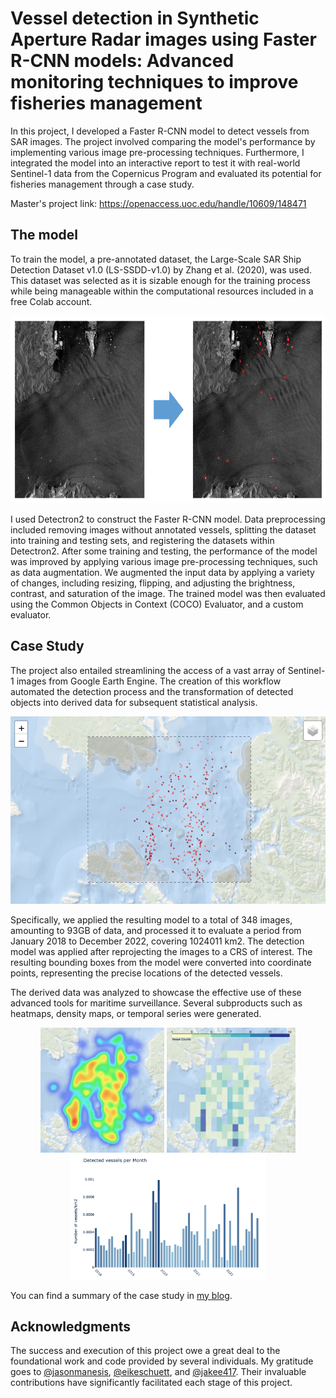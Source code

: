# Vessel detection in Synthetic Aperture Radar images using Faster R-CNN models: Advanced monitoring techniques to improve fisheries management

In this project, I developed a Faster R-CNN model to detect vessels from SAR images. The project involved comparing the model's performance by implementing various image pre-processing techniques. Furthermore, I integrated the model into an interactive report to test it with real-world Sentinel-1 data from the Copernicus Program and evaluated its potential for fisheries management through a case study.

Master's project link: <https://openaccess.uoc.edu/handle/10609/148471>

## The model

To train the model, a pre-annotated dataset, the Large-Scale SAR Ship Detection Dataset v1.0 (LS-SSDD-v1.0) by Zhang et al. (2020), was used. This dataset was selected as it is sizable enough for the training process while being manageable within the computational resources included in a free Colab account.


<p align="center">
  <img src="assets/modeldetections.png" height="300" />
</p>


I used Detectron2 to construct the Faster R-CNN model. Data preprocessing included removing images without annotated vessels, splitting the dataset into training and testing sets, and registering the datasets within Detectron2. After some training and testing, the performance of the model was improved by applying various image pre-processing techniques, such as data augmentation. We augmented the input data by applying a variety of changes, including resizing, flipping, and adjusting the brightness, contrast, and saturation of the image. The trained model was then evaluated using the Common Objects in Context (COCO) Evaluator, and a custom evaluator.

## Case Study

The project also entailed streamlining the access of a vast array of Sentinel-1 images from Google Earth Engine. The creation of this workflow automated the detection process and the transformation of detected objects into derived data for subsequent statistical analysis.

<p align="center">
  <img src="assets/vesselsdetected.png" height="300" />
</p>


Specifically, we applied the resulting model to a total of 348 images, amounting to 93GB of data, and processed it to evaluate a period from January 2018 to December 2022, covering 1024011 km2. The detection model was applied after reprojecting the images to a CRS of interest. The resulting bounding boxes from the model were converted into coordinate points, representing the precise locations of the detected vessels.

The derived data was analyzed to showcase the effective use of these advanced tools for maritime surveillance. Several subproducts such as heatmaps, density maps, or temporal series were generated.

<p align="center" style="text-align: center;">
    <img src="assets/heatmap.png" height="200"/> 
    <img src="assets/densitymap.png" height="200"/> <img src="assets/timeseries.png" height="200"/>
</p>

You can find a summary of the case study in [my blog](https://pcarbomestre.github.io/blog-posts/SAR-Fisheries/blog-post_SAR-Fisheries.html).

## Acknowledgments

The success and execution of this project owe a great deal to the foundational work and code provided by several individuals. My gratitude goes to [\@jasonmanesis](https://github.com/jasonmanesis), [\@eikeschuett](https://github.com/eikeschuett), and [\@jakee417](https://github.com/jakee417). Their invaluable contributions have significantly facilitated each stage of this project.
